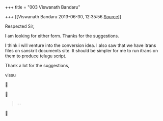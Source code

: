 +++
title = "003 Viswanath Bandaru"

+++
[[Viswanath Bandaru	2013-06-30, 12:35:56 [Source](https://groups.google.com/g/samskrita/c/Ok69FE-k2hU)]]



Respected Sir,

  

I am looking for either form. Thanks for the suggestions.

  

I think i will venture into the conversion idea. I also saw that we have itrans files on sanskrit documents site. It should be simpler for me to run itrans on them to produce telugu script.

  

Thank a lot for the suggestions,

  

vissu

  
  





> --  




